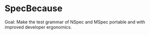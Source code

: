 # SpecBecause
Goal: Make the test grammar of NSpec and MSpec portable and with improved developer ergonomics.

